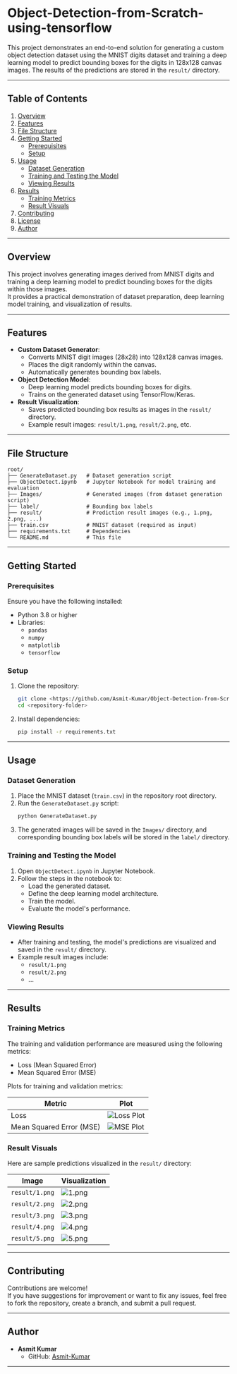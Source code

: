 # Object-Detection-from-Scratch-using-tensorflow

This project demonstrates an end-to-end solution for generating a custom object detection dataset using the MNIST digits dataset and training a deep learning model to predict bounding boxes for the digits in 128x128 canvas images. The results of the predictions are stored in the `result/` directory.

---

## Table of Contents
1. [Overview](#overview)
2. [Features](#features)
3. [File Structure](#file-structure)
4. [Getting Started](#getting-started)
   - [Prerequisites](#prerequisites)
   - [Setup](#setup)
5. [Usage](#usage)
   - [Dataset Generation](#dataset-generation)
   - [Training and Testing the Model](#training-and-testing-the-model)
   - [Viewing Results](#viewing-results)
6. [Results](#results)
   - [Training Metrics](#training-metrics)
   - [Result Visuals](#result-visuals)
7. [Contributing](#contributing)
8. [License](#license)
9. [Author](#author)

---

## Overview

This project involves generating images derived from MNIST digits and training a deep learning model to predict bounding boxes for the digits within those images.  
It provides a practical demonstration of dataset preparation, deep learning model training, and visualization of results.

---

## Features

- **Custom Dataset Generator**:
  - Converts MNIST digit images (28x28) into 128x128 canvas images.
  - Places the digit randomly within the canvas.
  - Automatically generates bounding box labels.
- **Object Detection Model**:
  - Deep learning model predicts bounding boxes for digits.
  - Trains on the generated dataset using TensorFlow/Keras.
- **Result Visualization**:
  - Saves predicted bounding box results as images in the `result/` directory.
  - Example result images: `result/1.png`, `result/2.png`, etc.

---

## File Structure

```
root/
├── GenerateDataset.py   # Dataset generation script
├── ObjectDetect.ipynb   # Jupyter Notebook for model training and evaluation
├── Images/              # Generated images (from dataset generation script)
├── label/               # Bounding box labels
├── result/              # Prediction result images (e.g., 1.png, 2.png, ...)
├── train.csv            # MNIST dataset (required as input)
├── requirements.txt     # Dependencies
└── README.md            # This file
```

---

## Getting Started

### Prerequisites
Ensure you have the following installed:
- Python 3.8 or higher
- Libraries:
  - `pandas`
  - `numpy`
  - `matplotlib`
  - `tensorflow`

### Setup
1. Clone the repository:
   ```bash
   git clone <https://github.com/Asmit-Kumar/Object-Detection-from-Scratch-using-tensorflow>
   cd <repository-folder>
   ```
2. Install dependencies:
   ```bash
   pip install -r requirements.txt
   ```

---

## Usage

### Dataset Generation
1. Place the MNIST dataset (`train.csv`) in the repository root directory.
2. Run the `GenerateDataset.py` script:
   ```bash
   python GenerateDataset.py
   ```
3. The generated images will be saved in the `Images/` directory, and corresponding bounding box labels will be stored in the `label/` directory.

### Training and Testing the Model
1. Open `ObjectDetect.ipynb` in Jupyter Notebook.
2. Follow the steps in the notebook to:
   - Load the generated dataset.
   - Define the deep learning model architecture.
   - Train the model.
   - Evaluate the model's performance.

### Viewing Results
- After training and testing, the model's predictions are visualized and saved in the `result/` directory.
- Example result images include:
  - `result/1.png`
  - `result/2.png`
  - ...

---

## Results

### Training Metrics
The training and validation performance are measured using the following metrics:
- Loss (Mean Squared Error)
- Mean Squared Error (MSE)

Plots for training and validation metrics:

| Metric                   | Plot                                                                 |
|--------------------------|----------------------------------------------------------------------|
| Loss                     | ![Loss Plot](result/loss.png)                                  |
| Mean Squared Error (MSE) | ![MSE Plot](result/mse.png)                                    |

### Result Visuals
Here are sample predictions visualized in the `result/` directory:

| Image                  | Visualization                      |
|------------------------|-------------------------------------|
| `result/1.png`         | ![1.png](result/1.png)             |
| `result/2.png`         | ![2.png](result/2.png)             |
| `result/3.png`         | ![3.png](result/3.png)             |
| `result/4.png`         | ![4.png](result/4.png)             |
| `result/5.png`         | ![5.png](result/5.png)             |

---

## Contributing

Contributions are welcome!  
If you have suggestions for improvement or want to fix any issues, feel free to fork the repository, create a branch, and submit a pull request.

---

## Author

- **Asmit Kumar**  
  - GitHub: [Asmit-Kumar](https://github.com/Asmit-Kumar)

---
